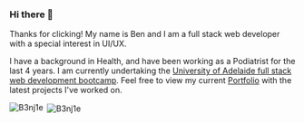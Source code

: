 ### Hi there 👋

Thanks for clicking! My name is Ben and I am a full stack web developer with a special interest in UI/UX. 

I have a background in Health, and have been working as a Podiatrist for the last 4 years. I am currently undertaking the [University of Adelaide full stack web development bootcamp](https://bootcamps.adelaide.edu.au/). Feel free to view my current [Portfolio](https://b3nj1e.github.io/02-Homework-Portfolio-Clewer/?fbclid=IwAR1XvfMArOfluaroruyR284XPa_D58UiLPKy8Mq56nW1gGms785gNMdo9Ww) with the latest projects I've worked on. 

<p><img align="left" src="https://github-readme-stats.vercel.app/api/top-langs?username=B3nj1e&show_icons=true&locale=en&layout=compact" alt="B3nj1e" /></p>

<p>&nbsp;<img align="center" src="https://github-readme-stats.vercel.app/api?username=B3nj1e&show_icons=true&locale=en" alt="B3nj1e" /></p>

<!--
**B3nj1e/B3nj1e** is a ✨ _special_ ✨ repository because its `README.md` (this file) appears on your GitHub profile.

Here are some ideas to get you started:

- 🔭 I’m currently working on ...
- 🌱 I’m currently learning ...
- 👯 I’m looking to collaborate on ...
- 🤔 I’m looking for help with ...
- 💬 Ask me about ...
- 📫 How to reach me: ...
- 😄 Pronouns: ...
- ⚡ Fun fact: ...
-->
